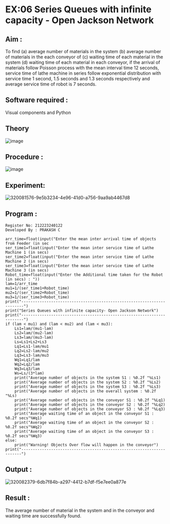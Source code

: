 # EX:06 Series Queues with infinite capacity - Open Jackson Network

## Aim :
To find (a) average number of materials in the system (b) average number of materials in the each conveyor of (c) waiting time of each material in the system (d) waiting time of each material in each conveyor, if the arrival  of materials follow Poisson process with the mean interval time 12 seconds, service time of  lathe machine in series follow exponential distribution  with service time  1 second, 1.5 seconds and 1.3 seconds respectively and average service time of robot is 7 seconds.

## Software required :
Visual components and Python

## Theory

![image](https://user-images.githubusercontent.com/103921593/203239736-7b81f599-71a8-4ae7-b63e-5d98acd9ea54.png)


## Procedure :

![image](https://user-images.githubusercontent.com/103921593/203239789-bc870dce-6727-487b-a0e2-4fc3f5114889.png)


## Experiment:

![320081576-9e5b3234-4e96-41d0-a756-9aa9ab4467d8](https://github.com/Prakash-Chandran/Open-Jacson-Networks/assets/147120899/afe6480e-9303-4923-a1b2-80722fe56580)


## Program :
````
Register No: 212223240122
Developed By : PRAKASH C
````
````
arr_time=float(input("Enter the mean inter arrival time of objects from Feeder (in sec
ser_time1=float(input("Enter the mean inter service time of Lathe Machine 1 (in secs)
ser_time2=float(input("Enter the mean inter service time of Lathe Machine 2 (in secs)
ser_time3=float(input("Enter the mean inter service time of Lathe Machine 3 (in secs)
Robot_time=float(input("Enter the Additional time taken for the Robot (in secs) : "))
lam=1/arr_time
mu1=1/(ser_time1+Robot_time)
mu2=1/(ser_time2+Robot_time)
mu3=1/(ser_time3+Robot_time)
print("-----------------------------------------------------------------------")
print("Series Queues with infinite capacity- Open Jackson Network")
print("-----------------------------------------------------------------------")
if (lam < mu1) and (lam < mu2) and (lam < mu3):
    Ls1=lam/(mu1-lam)
    Ls2=lam/(mu2-lam)
    Ls3=lam/(mu3-lam)
    Ls=Ls1+Ls2+Ls3
    Lq1=Ls1-lam/mu1
    Lq2=Ls2-lam/mu2
    Lq3=Ls3-lam/mu3
    Wq1=Lq1/lam
    Wq2=Lq2/lam
    Wq3=Lq3/lam
    Ws=Ls/(3*lam)
    print("Average number of objects in the system S1 : %0.2f "%Ls1)
    print("Average number of objects in the system S2 : %0.2f "%Ls2)
    print("Average number of objects in the system S3 : %0.2f "%Ls3)
    print("Average number of objects in the overall system : %0.2f "%Ls)
    print("Average number of objects in the conveyor S1 : %0.2f "%Lq1)
    print("Average number of objects in the conveyor S2 : %0.2f "%Lq2)
    print("Average number of objects in the conveyor S3 : %0.2f "%Lq3)
    print("Average waiting time of an object in the conveyor S1 : %0.2f secs"%Wq1)
    print("Average waiting time of an object in the conveyor S2 : %0.2f secs"%Wq2)
    print("Average waiting time of an object in the conveyor S3 : %0.2f secs"%Wq3)
else:
    print("Warning! Objects Over flow will happen in the conveyor")
print("----------------------------------------------------------------------")
````


## Output :

![320082379-6db7f84b-a297-4412-b7df-f5e7ee0a877e](https://github.com/Prakash-Chandran/Open-Jacson-Networks/assets/147120899/9bbcc5fe-c088-4e09-b432-5083af5dd03e)


## Result :

The average number of material in the system and in the conveyor and waiting time are successfully found.
